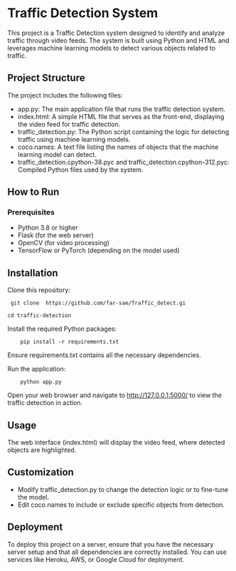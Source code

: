 # **Traffic Detection System**

This project is a Traffic Detection system designed to identify and analyze traffic through video feeds. The system is built using Python and HTML and leverages machine learning models to detect various objects related to traffic.

## Project Structure

The project includes the following files:

* app.py: The main application file that runs the traffic detection system.
* index.html: A simple HTML file that serves as the front-end, displaying the video feed for traffic detection.
* traffic_detection.py: The Python script containing the logic for detecting traffic using machine learning models.
* coco.names: A text file listing the names of objects that the machine learning model can detect.
* traffic_detection.cpython-38.pyc and traffic_detection.cpython-312.pyc: Compiled Python files used by the system.

## How to Run

### Prerequisites
* Python 3.8 or higher
* Flask (for the web server)
* OpenCV (for video processing)
* TensorFlow or PyTorch (depending on the model used)

## Installation

Clone this repository:

   ` git clone  https://github.com/far-sae/Traffic_detect.gi`

`cd traffic-detection`

Install the required Python packages:

`    pip install -r requirements.txt`

Ensure requirements.txt contains all the necessary dependencies.

Run the application:

`    python app.py`

Open your web browser and navigate to http://127.0.0.1:5000/ to view the traffic detection in action.

## Usage

The web interface (index.html) will display the video feed, where detected objects are highlighted.

## Customization

* Modify traffic_detection.py to change the detection logic or to fine-tune the model.
* Edit coco.names to include or exclude specific objects from detection.

## Deployment

To deploy this project on a server, ensure that you have the necessary server setup and that all dependencies are correctly installed. You can use services like Heroku, AWS, or Google Cloud for deployment.

